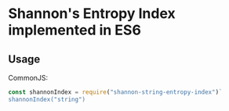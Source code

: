 # Shannon's Entropy Index implemented in ES6

## Usage

CommonJS:
```javascript
const shannonIndex = require("shannon-string-entropy-index")`
shannonIndex("string")
```
